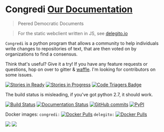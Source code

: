 # Congredi [Our Documentation](//congredi.github.io/congredi/)
> Peered Democratic Documents

> For the static webclient written in JS, see [delegito.io](//delegito.io)

`Congredi` is a python program that allows a community to help
individuals write changes to repositories of text, that are then
voted on by organizations to find a consensus.


Think that's useful? Give it a try! If you have any feature requests or questions,
hop on over to gitter & [waffle](https://waffle.io/congredi/congredi). I'm looking for contributors on some issues.

[![Stories in Ready](https://badge.waffle.io/congredi/congredi.svg?label=ready&title=Ready)](http://waffle.io/congredi/congredi)
[![Stories in Progress](https://badge.waffle.io/congredi/congredi.svg?label=In%20Progress&title=In%20Progress)](http://waffle.io/congredi/congredi)
[![Code Triagers Badge](https://www.codetriage.com/congredi/congredi/badges/users.svg)](https://www.codetriage.com/congredi/congredi)


The build status is misleading, if you've got python 2.7, it should work.

[![Build Status](https://travis-ci.org/congredi/congredi.svg?branch=master)](https://travis-ci.org/congredi/congredi)
[![Documentation Status](https://readthedocs.org/projects/congredi/badge/?version=latest)](http://congredi.readthedocs.io/en/latest/?badge=latest)
[![GitHub commits](https://img.shields.io/github/commits-since/congredi/congredi/v0.0.2-alpha.svg)](https://github.com/congredi/congredi)
[![PyPI](https://img.shields.io/pypi/v/congredi.svg)]()

Docker images:
`congredi:` [![Docker Pulls](https://img.shields.io/docker/pulls/ericoflondon/congredi.svg?maxAge=2592000)](https://hub.docker.com/r/ericoflondon/congredi/)
`delegito:` [![Docker Pulls](https://img.shields.io/docker/pulls/ericoflondon/delegito.svg?maxAge=2592000)](https://hub.docker.com/r/ericoflondon/delegito/)

[![](https://images.microbadger.com/badges/image/ericoflondon/congredi.svg)](https://microbadger.com/images/ericoflondon/congredi "Get your own image badge on microbadger.com")
[![](https://images.microbadger.com/badges/version/ericoflondon/congredi.svg)](https://microbadger.com/images/ericoflondon/congredi "Get your own version badge on microbadger.com")
